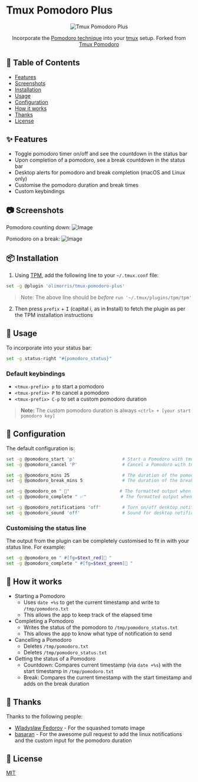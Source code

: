 # Tmux Pomodoro Plus

<p align="center">
<img src="https://user-images.githubusercontent.com/9512444/179077304-a6c31ccb-ad8f-41d9-97f8-f09a1c4935ad.png" alt="Tmux Pomodoro Plus" />
</p>

<p align="center">
Incorporate the <a href="https://en.wikipedia.org/wiki/Pomodoro_Technique">Pomodoro technique</a> into your <a href="https://github.com/tmux/tmux">tmux</a> setup. Forked from <a href="https://github.com/alexanderjeurissen/tmux-pomodoro">Tmux Pomodoro</a>
</p>

## :book: Table of Contents

- [Features](#sparkles-features)
- [Screenshots](#camera-screenshots)
- [Installation](#package-installation)
- [Usage](#rocket-usage)
- [Configuration](#wrench-configuration)
- [How it works](#microscope-how-it-works)
- [Thanks](#clap-thanks)
- [License](#page_with_curl-license)

## :sparkles: Features
- Toggle pomodoro timer on/off and see the countdown in the status bar
- Upon completion of a pomodoro, see a break countdown in the status bar
- Desktop alerts for pomodoro and break completion (macOS and Linux only)
- Customise the pomodoro duration and break times
- Custom keybindings

## :camera: Screenshots

Pomodoro counting down:
![Image](https://user-images.githubusercontent.com/9512444/179062001-d75827f6-7142-4bc2-a494-2efd450b2e32.png)

Pomodoro on a break:
![Image](https://user-images.githubusercontent.com/9512444/179061730-6b1cc2d5-eea4-443a-b19c-80a8f6683b16.png)

## :package: Installation

1. Using [TPM](https://github.com/tmux-plugins/tpm), add the following line to your `~/.tmux.conf` file:

```bash
set -g @plugin 'olimorris/tmux-pomodoro-plus'
```

> Note: The above line should be *before* `run '~/.tmux/plugins/tpm/tpm'`

2. Then press `prefix` + <kbd>I</kbd> (capital i, as in **I**nstall) to fetch the plugin as per the TPM installation instructions

## :rocket: Usage

To incorporate into your status bar:

```bash
set -g status-right "#{pomodoro_status}"
```

### Default keybindings
- `<tmux-prefix> p` to start a pomodoro
- `<tmux-prefix> P` to cancel a pomodoro
- `<tmux-prefix> C-p` to set a custom pomodoro duration

> **Note:** The custom pomodoro duration is always `<ctrl> + [your start pomodoro key]`

## :wrench: Configuration
The default configuration is:

```bash
set -g @pomodoro_start 'p'                  # Start a Pomodoro with tmux-prefix + p
set -g @pomodoro_cancel 'P'                 # Cancel a Pomodoro with tmux-prefix key + P

set -g @pomodoro_mins 25                    # The duration of the pomodoro
set -g @pomodoro_break_mins 5               # The duration of the break after the pomodoro

set -g @pomodoro_on " 🍅"                   # The formatted output when the pomodoro is running
set -g @pomodoro_complete " ✅"             # The formatted output when the break is running

set -g @pomodoro_notifications 'off'        # Turn on/off desktop notifications from your terminal
set -g @pomodoro_sound 'off'                # Sound for desktop notifications (Run `ls /System/Library/Sounds` for a list of sounds to use on Mac)
```

### Customising the status line

The output from the plugin can be completely customised to fit in with your status line. For example:

```bash
set -g @pomodoro_on " #[fg=$text_red]🍅 "
set -g @pomodoro_complete " #[fg=$text_green]🍅 "
```

## :microscope: How it works
- Starting a Pomodoro
    - Uses `date +%s` to get the current timestamp and write to `/tmp/pomodoro.txt`
    - This allows the app to keep track of the elapsed time
- Completing a Pomodoro
    - Writes the status of the pomodoro to `/tmp/pomodoro_status.txt`
    - This allows the app to know what type of notification to send
- Cancelling a Pomodoro
    - Deletes `/tmp/pomodoro.txt`
    - Deletes `/tmp/pomodoro_status.txt`
- Getting the status of a Pomodoro
    - Countdown: Compares current timestamp (via `date +%s`) with the start timestamp in `/tmp/pomodoro.txt`
    - Break: Compares the current timestamp with the start timestamp and adds on the break duration

## :clap: Thanks

Thanks to the following people:

- [Wladyslaw Fedorov](https://dribbble.com/Wladza) - For the squashed tomato image
- [basaran](https://github.com/basaran) - For the awesome pull request to add the linux notifications and the custom input for the pomodoro duration

## :page_with_curl: License
[MIT](https://github.com/olimorris/tmux-pomodoro-plus/blob/master/LICENSE.md)
